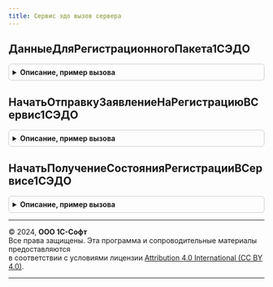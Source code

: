 ```yaml
---
title: Сервис эдо вызов сервера
---
```



## ДанныеДляРегистрационногоПакета1СЭДО
<details style="margin: 1em 0; padding: 0.5em; border: 1px solid #ccc; border-radius: 6px;">

<summary style="font-weight: bold; cursor: pointer;">Описание, пример вызова</summary>

```bsl

// См. СервисЭДО.ДанныеДляРегистрационногоПакета1СЭДО
Функция ДанныеДляРегистрационногоПакета1СЭДО(ПараметрыРегистрации) Экспорт
```

Пример вызова
```bsl
Результат = СервисЭДОВызовСервера.ДанныеДляРегистрационногоПакета1СЭДО(ПараметрыРегистрации) 
```
</details>

## НачатьОтправкуЗаявлениеНаРегистрациюВСервис1СЭДО
<details style="margin: 1em 0; padding: 0.5em; border: 1px solid #ccc; border-radius: 6px;">

<summary style="font-weight: bold; cursor: pointer;">Описание, пример вызова</summary>

```bsl

// Запуск длительной операции отправки заявления на регистрацию в сервисе 1С:ЭДО.
//
// Параметры:
// ДанныеПакета - см. СервисЭДО.ДанныеДляРегистрационногоПакета1СЭДО
// КонтекстДиагностики - см. ОбработкаНеисправностейБЭД.НовыйКонтекстДиагностики
//
// Возвращаемое значение:
//  см. ДлительныеОперации.ВыполнитьФункцию
Функция НачатьОтправкуЗаявлениеНаРегистрациюВСервис1СЭДО(ДанныеПакета, КонтекстДиагностики) Экспорт
```

Пример вызова
```bsl
Результат = СервисЭДОВызовСервера.НачатьОтправкуЗаявлениеНаРегистрациюВСервис1СЭДО(ДанныеПакета, КонтекстДиагностики) 
```
</details>

## НачатьПолучениеСостоянияРегистрацииВСервисе1СЭДО
<details style="margin: 1em 0; padding: 0.5em; border: 1px solid #ccc; border-radius: 6px;">

<summary style="font-weight: bold; cursor: pointer;">Описание, пример вызова</summary>

```bsl

// Запуск длительной операции для проверки состояния регистрации на сервере 1С-ЭДО.
//
// Параметры:
// ИдентификаторыЗаявок - Массив из Строка
// ИдентификаторФормы - УникальныйИдентификатор - идентификатор формы
// Возвращаемое значение:
//  см. ДлительныеОперации.ВыполнитьФункцию
Функция НачатьПолучениеСостоянияРегистрацииВСервисе1СЭДО(ИдентификаторыЗаявок, ИдентификаторФормы) Экспорт
```

Пример вызова
```bsl
Результат = СервисЭДОВызовСервера.НачатьПолучениеСостоянияРегистрацииВСервисе1СЭДО(ИдентификаторыЗаявок, ИдентификаторФормы) 
```
</details>

---

© 2024, **ООО 1С-Софт**  
Все права защищены. Эта программа и сопроводительные материалы предоставляются  
в соответствии с условиями лицензии [Attribution 4.0 International (CC BY 4.0)](https://creativecommons.org/licenses/by/4.0/legalcode).

---
